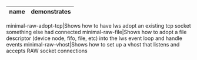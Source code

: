 |name|demonstrates|
---|---

minimal-raw-adopt-tcp|Shows how to have lws adopt an existing tcp socket something else had connected
minimal-raw-file|Shows how to adopt a file descriptor (device node, fifo, file, etc) into the lws event loop and handle events
minimal-raw-vhost|Shows how to set up a vhost that listens and accepts RAW socket connections


